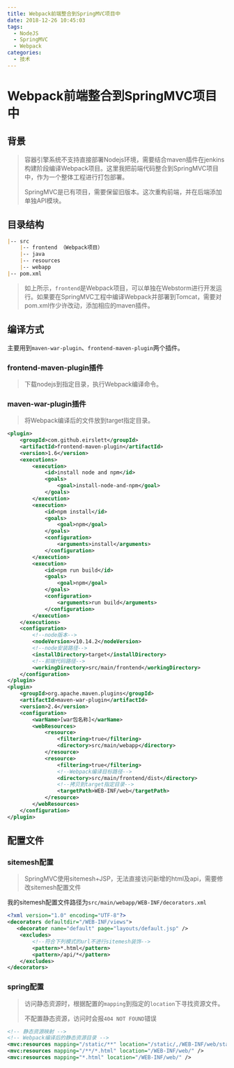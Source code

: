 ```yaml
---
title: Webpack前端整合到SpringMVC项目中
date: 2018-12-26 10:45:03
tags:
  - NodeJS
  - SpringMVC
  - Webpack
categories:
  - 技术
---
```


# Webpack前端整合到SpringMVC项目中

## 背景

> 容器引擎系统不支持直接部署Nodejs环境，需要结合maven插件在jenkins构建阶段编译Webpack项目。这里我把前端代码整合到SpringMVC项目中，作为一个整体工程进行打包部署。
>
> SpringMVC是已有项目，需要保留旧版本。这次重构前端，并在后端添加单独API模块。

## 目录结构

```markdown
|-- src
    |-- frontend （Webpack项目）
    |-- java
    |-- resources
    |-- webapp
|-- pom.xml
```

> 如上所示，`frontend`是Webpack项目，可以单独在Webstorm进行开发运行。如果要在SpringMVC工程中编译Webpack并部署到Tomcat，需要对pom.xml作少许改动，添加相应的maven插件。

<!-- more -->

## 编译方式

主要用到`maven-war-plugin`、`frontend-maven-plugin`两个插件。

###  frontend-maven-plugin插件

> 下载nodejs到指定目录，执行Webpack编译命令。

### maven-war-plugin插件

> 将Webpack编译后的文件放到target指定目录。

```xml
<plugin>
    <groupId>com.github.eirslett</groupId>
    <artifactId>frontend-maven-plugin</artifactId>
    <version>1.6</version>
    <executions>
        <execution>
            <id>install node and npm</id>
            <goals>
                <goal>install-node-and-npm</goal>
            </goals>
        </execution>
        <execution>
            <id>npm install</id>
            <goals>
                <goal>npm</goal>
            </goals>
            <configuration>
                <arguments>install</arguments>
            </configuration>
        </execution>
        <execution>
            <id>npm run build</id>
            <goals>
                <goal>npm</goal>
            </goals>
            <configuration>
                <arguments>run build</arguments>
            </configuration>
        </execution>
    </executions>
    <configuration>
        <!--node版本-->
        <nodeVersion>v10.14.2</nodeVersion>
        <!--node安装路径-->
        <installDirectory>target</installDirectory>
        <!--前端代码路径-->
        <workingDirectory>src/main/frontend</workingDirectory>
    </configuration>
</plugin>
<plugin>
    <groupId>org.apache.maven.plugins</groupId>
    <artifactId>maven-war-plugin</artifactId>
    <version>2.4</version>
    <configuration>
        <warName>[war包名称]</warName>
        <webResources>
            <resource>
                <filtering>true</filtering>
                <directory>src/main/webapp</directory>
            </resource>
            <resource>
                <filtering>true</filtering>
                <!--Webpack编译目标路径-->
                <directory>src/main/frontend/dist</directory>
                <!--拷贝到target指定目录-->
                <targetPath>WEB-INF/web</targetPath>
            </resource>
        </webResources>
    </configuration>
</plugin>
```

## 配置文件

### sitemesh配置

> SpringMVC使用sitemesh+JSP，无法直接访问新增的html及api，需要修改sitemesh配置文件

我的sitemesh配置文件路径为`src/main/webapp/WEB-INF/decorators.xml`

```xml
<?xml version="1.0" encoding="UTF-8"?>
<decorators defaultdir="/WEB-INF/views">
   <decorator name="default" page="layouts/default.jsp" />
    <excludes>
        <!--符合下列模式的url不进行sitemesh装饰-->
        <pattern>*.html</pattern>
        <pattern>/api/*</pattern>
    </excludes>
</decorators>
```

### spring配置

> 访问静态资源时，根据配置的`mapping`到指定的`location`下寻找资源文件。
>
> 不配置静态资源，访问时会报`404 NOT FOUND`错误

```xml
<!-- 静态资源映射 -->
<!-- Webpack编译后的静态资源目录 -->
<mvc:resources mapping="/static/**" location="/static/,/WEB-INF/web/static/" />
<mvc:resources mapping="/**/*.html" location="/WEB-INF/web/" />
<mvc:resources mapping="*.html" location="/WEB-INF/web/" />
```